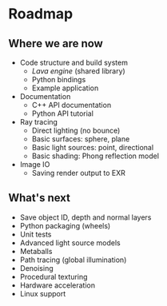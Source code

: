 # Roadmap

## Where we are now

- Code structure and build system
  - *Lava engine* (shared library)
  - Python bindings
  - Example application
- Documentation
  - C++ API documentation
  - Python API tutorial
- Ray tracing
  - Direct lighting (no bounce)
  - Basic surfaces: sphere, plane
  - Basic light sources: point, directional
  - Basic shading: Phong reflection model
- Image IO
  - Saving render output to EXR

## What's next

- Save object ID, depth and normal layers
- Python packaging (wheels)
- Unit tests
- Advanced light source models
- Metaballs
- Path tracing (global illumination)
- Denoising
- Procedural texturing
- Hardware acceleration
- Linux support
